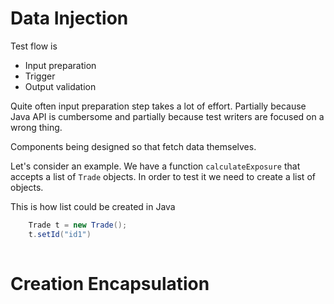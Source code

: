 # Data Injection

Test flow is
* Input preparation
* Trigger
* Output validation

Quite often input preparation step takes a lot of effort. 
Partially because Java API is cumbersome and partially because test writers are focused on a wrong thing.

Components being designed so that fetch data themselves.
 
Let's consider an example. 
We have a function `calculateExposure` that accepts a list of `Trade` objects. 
In order to test it we need to create a list of objects.

This is how list could be created in Java

```java
    Trade t = new Trade();
    t.setId("id1")
    
```

# Creation Encapsulation